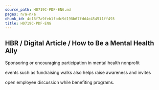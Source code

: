 ```yaml
---
source_path: H0719C-PDF-ENG.md
pages: n/a-n/a
chunk_id: 4c16f7a9feb1fbdc9d198b67fdd4e454511ff493
title: H0719C-PDF-ENG
---
```

## HBR / Digital Article / How to Be a Mental Health Ally

Sponsoring or encouraging participation in mental health nonproﬁt

events such as fundraising walks also helps raise awareness and invites

open employee discussion while beneﬁting programs.
